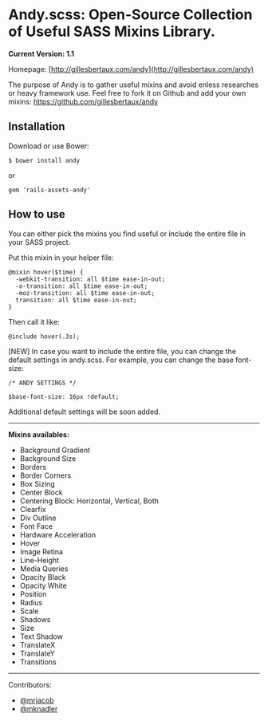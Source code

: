 # Andy.scss: Open-Source Collection of Useful SASS Mixins Library.

**Current Version: 1.1** 

Homepage: [http://gillesbertaux.com/andy](http://gillesbertaux.com/andy)
 
The purpose of Andy is to gather useful mixins and avoid enless researches or heavy framework use. Feel free to fork it on Github and add your own mixins: https://github.com/gillesbertaux/andy


## Installation

Download or use Bower:

```
$ bower install andy
```

or

```
gem 'rails-assets-andy'
```

## How to use

You can either pick the mixins you find useful or include the entire file in your SASS project.

Put this mixin in your helper file:

```
@mixin hover($time) {
  -webkit-transition: all $time ease-in-out;
  -o-transition: all $time ease-in-out;
  -moz-transition: all $time ease-in-out;
  transition: all $time ease-in-out;
}
```
Then call it like:

```
@include hover(.3s);
```

[NEW] In case you want to include the entire file, you can change the default settings in andy.scss. For example, you can change the base font-size:

```
/* ANDY SETTINGS */

$base-font-size: 16px !default;
```

Additional default settings will be soon added.

--------

**Mixins availables:**
  - Background Gradient
  - Background Size
  - Borders
  - Border Corners
  - Box Sizing
  - Center Block
  - Centering Block: Horizontal, Vertical, Both
  - Clearfix
  - Div Outline
  - Font Face
  - Hardware Acceleration
  - Hover
  - Image Retina
  - Line-Height
  - Media Queries
  - Opacity Black
  - Opacity White
  - Position
  - Radius
  - Scale
  - Shadows
  - Size
  - Text Shadow 
  - TranslateX
  - TranslateY
  - Transitions

--------

Contributors:
- [@mrjacob](https://github.com/mrjacob)
- [@mknadler](https://github.com/mknadler)